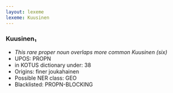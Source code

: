 ```yaml
---
layout: lexeme
lexeme: Kuusinen
---
```


###  Kuusinen₁

* _This rare proper noun overlaps more common *Kuusinen* (six)_
* UPOS:  PROPN
* in KOTUS dictionary under:  38
* Origins: finer joukahainen 
* Possible NER class:  GEO
* Blacklisted:  PROPN-BLOCKING

